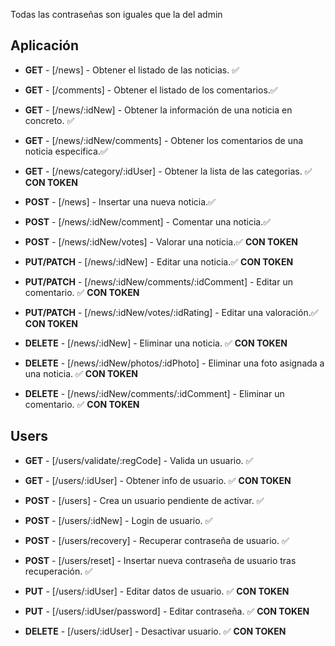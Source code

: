 Todas las contraseñas son iguales que la del admin

## Aplicación

- **GET** - [/news] - Obtener el listado de las noticias. ✅
- **GET** - [/comments] - Obtener el listado de los comentarios.✅
- **GET** - [/news/:idNew] - Obtener la información de una noticia en concreto. ✅
- **GET** - [/news/:idNew/comments] - Obtener los comentarios de una noticia especifica.✅
- **GET** - [/news/category/:idUser] - Obtener la lista de las categorias. ✅ **CON TOKEN**

- **POST** - [/news] - Insertar una nueva noticia.✅
- **POST** - [/news/:idNew/comment] - Comentar una noticia.✅
- **POST** - [/news/:idNew/votes] - Valorar una noticia.✅ **CON TOKEN**

- **PUT/PATCH** - [/news/:idNew] - Editar una noticia.✅ **CON TOKEN**
- **PUT/PATCH** - [/news/:idNew/comments/:idComment] - Editar un comentario. ✅ **CON TOKEN**

- **PUT/PATCH** - [/news/:idNew/votes/:idRating] - Editar una valoración.✅ **CON TOKEN**

- **DELETE** - [/news/:idNew] - Eliminar una noticia. ✅ **CON TOKEN**
- **DELETE** - [/news/:idNew/photos/:idPhoto] - Eliminar una foto asignada a una noticia. ✅ **CON TOKEN**
- **DELETE** - [/news/:idNew/comments/:idComment] - Eliminar un comentario. ✅ **CON TOKEN**

## Users

- **GET** - [/users/validate/:regCode] - Valida un usuario. ✅
- **GET** - [/users/:idUser] - Obtener info de usuario. ✅ **CON TOKEN**

- **POST** - [/users] - Crea un usuario pendiente de activar. ✅
- **POST** - [/users/:idNew] - Login de usuario. ✅
- **POST** - [/users/recovery] - Recuperar contraseña de usuario. ✅
- **POST** - [/users/reset] - Insertar nueva contraseña de usuario tras recuperación. ✅

- **PUT** - [/users/:idUser] - Editar datos de usuario. ✅ **CON TOKEN**
- **PUT** - [/users/:idUser/password] - Editar contraseña. ✅ **CON TOKEN**

- **DELETE** - [/users/:idUser] - Desactivar usuario. ✅ **CON TOKEN**
